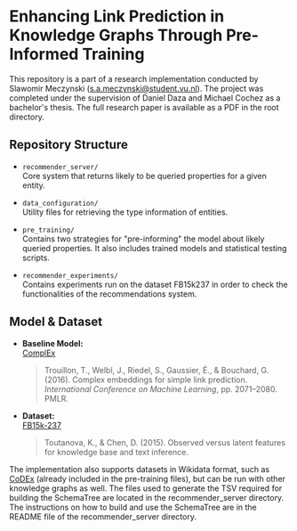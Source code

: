 
# Enhancing Link Prediction in Knowledge Graphs Through Pre-Informed Training

This repository is a part of a research implementation conducted by Slawomir Meczynski (s.a.meczynski@student.vu.nl). The project was completed under the supervision of Daniel Daza and Michael Cochez as a bachelor's thesis. The full research paper is available as a PDF in the root directory.

## Repository Structure

- `recommender_server/`  
  Core system that returns likely to be queried properties for a given entity.

- `data_configuration/`  
  Utility files for retrieving the type information of entities.

- `pre_training/`  
  Contains two strategies for "pre-informing" the model about likely queried properties. It also includes trained models and statistical testing scripts.

- `recommender_experiments/`  
  Contains experiments run on the dataset FB15k237 in order to check the functionalities of the recommendations system.

## Model & Dataset

- **Baseline Model:**  
  [ComplEx](https://proceedings.mlr.press/v48/trouillon16.html)  
  > Trouillon, T., Welbl, J., Riedel, S., Gaussier, É., & Bouchard, G. (2016). Complex embeddings for simple link prediction. *International Conference on Machine Learning*, pp. 2071–2080. PMLR.

- **Dataset:**  
  [FB15k-237](https://paperswithcode.com/dataset/fb15k-237)  
  > Toutanova, K., & Chen, D. (2015). Observed versus latent features for knowledge base and text inference.
 
The implementation also supports datasets in Wikidata format, such as [CoDEx](https://github.com/tsafavi/codex) (already included in the pre-training files), but can be run with other knowledge graphs as well. The files used to generate the TSV required for building the SchemaTree are located in the recommender_server directory. The instructions on how to build and use the SchemaTree are in the README file of the recommender_server directory.



